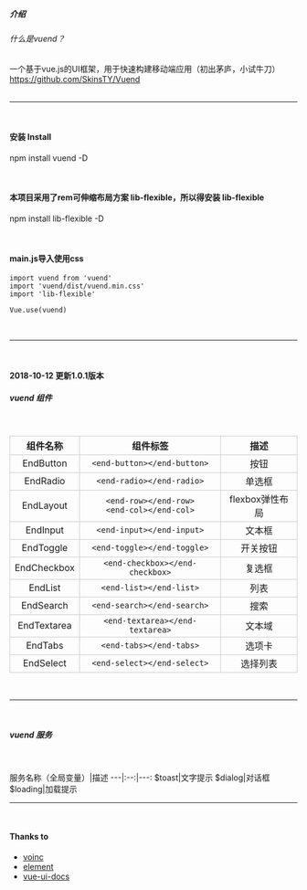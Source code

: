 ##### 介绍
###### 什么是vuend？
一个基于vue.js的UI框架，用于快速构建移动端应用（初出茅庐，小试牛刀）  
<a href="https://github.com/SkinsTY/Vuend">https://github.com/SkinsTY/Vuend</a>   
<br />
*****
<br />

#### 安装 Install
npm install vuend -D

<br />

#### 本项目采用了rem可伸缩布局方案 lib-flexible，所以得安装 lib-flexible
npm install lib-flexible -D

<br />

#### main.js导入使用css

``` javascriptimport Vue from 'vue'
import vuend from 'vuend'
import 'vuend/dist/vuend.min.css'
import 'lib-flexible'

Vue.use(vuend)
```
<br />

*****
<br />

#### 2018-10-12 更新1.0.1版本
##### vuend 组件
<br />

组件名称|组件标签|描述
---|:--:|---:
EndButton|`<end-button></end-button>`|按钮
EndRadio|`<end-radio></end-radio>`|单选框
EndLayout|`<end-row></end-row>`<br />`<end-col></end-col>`|flexbox弹性布局
EndInput|`<end-input></end-input>`|文本框
EndToggle|`<end-toggle></end-toggle>`|开关按钮
EndCheckbox|`<end-checkbox></end-checkbox>`|复选框
EndList|`<end-list></end-list>`|列表
EndSearch|`<end-search></end-search>`|搜索
EndTextarea|`<end-textarea></end-textarea>`|文本域
EndTabs|`<end-tabs></end-tabs>`|选项卡
EndSelect|`<end-select></end-select>`|选择列表
<br />

*****
<br />

##### vuend 服务
<br />

服务名称（全局变量）|描述
---|:--:|---:
$toast|文字提示
$dialog|对话框
$loading|加载提示
<br />

****
<br />

#### Thanks to
- [voinc](https://github.com/wangdahoo/vonic)
- [element](https://github.com/ElemeFE/element)
- [vue-ui-docs](https://github.com/kitorv/vue-ui-docs)

<style lang="scss" scoped>
@import '~global/global';
h5 {
  margin-bottom: $px10;
}
h6 {
  margin-bottom: $px10;
  font-size: $px24;
  font-weight: normal;
}
p {
  font-size: $px20;
}
code {
  background: $gray;
  padding: $px10 $px20;
  font-size: $px20;
}
table {
  width: 100%;
  thead {
    background: $gray;
  }
  th, td {
    padding: $px20;
    border: 1px solid #ccc;
    font-size: $px20;
    text-align: center !important;
    code {
      background: $gray;
      padding: px2rem(5px);
      @include radius;
      font-size: $px20;
    }
  }
  tr:nth-child(2n) {
    background: $gray;
  }
}
ul {
  padding-left: px2rem(50px);
  li {
    list-style: disc;
  }
}
</style>